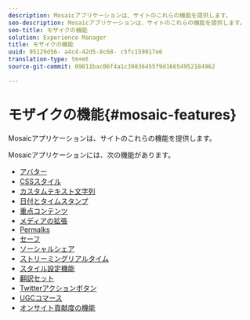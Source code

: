 ```yaml
---
description: Mosaicアプリケーションは、サイトのこれらの機能を提供します。
seo-description: Mosaicアプリケーションは、サイトのこれらの機能を提供します。
seo-title: モザイクの機能
solution: Experience Manager
title: モザイクの機能
uuid: 95129d56- a4c4-42d5-8c68- c5fc159017e6
translation-type: tm+mt
source-git-commit: 09011bac06f4a1c39836455f9d16654952184962

---
```



# モザイクの機能{#mosaic-features}

Mosaicアプリケーションは、サイトのこれらの機能を提供します。



Mosaicアプリケーションには、次の機能があります。

* [アバター](/help/using/c-features-livefyre/c-styling-features/c-avatars.md#c_avatars)
* [CSSスタイル](/help/using/c-features-livefyre/c-styling-features/c-css-styling-branding.md#c_css_styling_branding)
* [カスタムテキスト文字列](/help/using/c-features-livefyre/c-custom-text-strings.md#c_custom_text_strings)
* [日付とタイムスタンプ](/help/using/c-features-livefyre/c-styling-features/c-date-and-timestamp.md#c_date_and_timestamp)
* [重点コンテンツ](/help/using/c-features-livefyre/c-content-collection-tags/c-featured-content.md#c_featured_content)
* [メディアの拡張](/help/using/c-features-livefyre/c-enagement-features.md#section_pmq_ycm_d1b)
* [Permalks](/help/using/c-features-livefyre/c-content-collection-tags/c-permalinks.md#c_permalinks)
* [セーフ](/help/using/c-features-livefyre/c-about-moderation/c-moderation.md#c_moderation)
* [ソーシャルシェア](/help/using/c-features-livefyre/c-social-sharing/c-social-sharing.md#c_social_sharing)
* [ストリーミングリアルタイム](/help/using/c-features-livefyre/c-content-behavior-features/c-content-behavior-features.md#section_emd_syl_d1b)
* [スタイル設定機能](/help/using/c-features-livefyre/c-styling-features/c-styling-features.md#c_styling_features)
* [翻訳セット](/help/using/c-settings-other/c-translation-sets/c-translation-sets.md#c_translation_sets)
* [Twitterアクションボタン](/help/using/c-features-livefyre/c-enagement-features.md#section_uzm_ldm_d1b)
* [UGCコマース](/help/using/c-features-livefyre/c-ugc-commerce.md#c_ugc_commerce)
* [オンサイト貢献度の機能](/help/using/c-features-livefyre/c-on-site-contribution-features.md#section_vzs_t2s_d1b)

